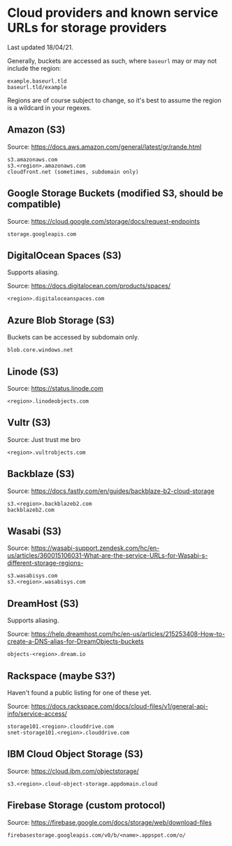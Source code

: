 # Cloud providers and known service URLs for storage providers

Last updated 18/04/21.

Generally, buckets are accessed as such, where `baseurl` may or may not include the region:

```
example.baseurl.tld
baseurl.tld/example
```

Regions are of course subject to change, so it's best to assume the region is a wildcard in your regexes.

## Amazon (S3)

Source: https://docs.aws.amazon.com/general/latest/gr/rande.html

```
s3.amazonaws.com
s3.<region>.amazonaws.com
cloudfront.net (sometimes, subdomain only)
```

## Google Storage Buckets (modified S3, should be compatible)

Source: https://cloud.google.com/storage/docs/request-endpoints

```
storage.googleapis.com
```

## DigitalOcean Spaces (S3)

Supports aliasing.

Source: https://docs.digitalocean.com/products/spaces/

```
<region>.digitaloceanspaces.com
```

## Azure Blob Storage (S3)

Buckets can be accessed by subdomain only.

```
blob.core.windows.net
```

## Linode (S3)

Source: https://status.linode.com

```
<region>.linodeobjects.com
```

## Vultr (S3)

Source: Just trust me bro

```
<region>.vultrobjects.com
```

## Backblaze (S3)

Source: https://docs.fastly.com/en/guides/backblaze-b2-cloud-storage

```
s3.<region>.backblazeb2.com
backblazeb2.com
```

## Wasabi (S3)

Source: https://wasabi-support.zendesk.com/hc/en-us/articles/360015106031-What-are-the-service-URLs-for-Wasabi-s-different-storage-regions-

```
s3.wasabisys.com
s3.<region>.wasabisys.com
```

## DreamHost (S3)

Supports aliasing.

Source: https://help.dreamhost.com/hc/en-us/articles/215253408-How-to-create-a-DNS-alias-for-DreamObjects-buckets

```
objects-<region>.dream.io
```

## Rackspace (maybe S3?)

Haven't found a public listing for one of these yet.

Source: https://docs.rackspace.com/docs/cloud-files/v1/general-api-info/service-access/

```
storage101.<region>.clouddrive.com
snet-storage101.<region>.clouddrive.com
```

## IBM Cloud Object Storage (S3)

Source: https://cloud.ibm.com/objectstorage/

```
s3.<region>.cloud-object-storage.appdomain.cloud
```

## Firebase Storage (custom protocol)

Source: https://firebase.google.com/docs/storage/web/download-files

```
firebasestorage.googleapis.com/v0/b/<name>.appspot.com/o/
```

